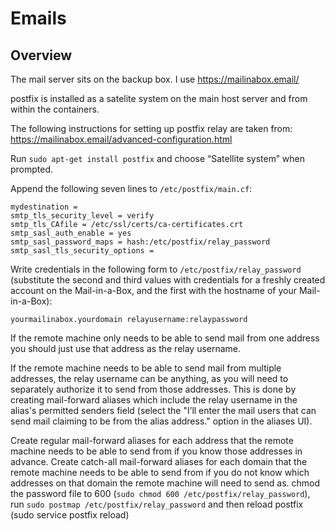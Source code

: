 # Emails

## Overview

The mail server sits on the backup box. I use https://mailinabox.email/

postfix is installed as a satelite system on the main host server and from within the containers.

The following instructions for setting up postfix relay are taken from: https://mailinabox.email/advanced-configuration.html

Run `sudo apt-get install postfix` and choose “Satellite system” when prompted.

Append the following seven lines to `/etc/postfix/main.cf`:

```
mydestination =
smtp_tls_security_level = verify
smtp_tls_CAfile = /etc/ssl/certs/ca-certificates.crt
smtp_sasl_auth_enable = yes
smtp_sasl_password_maps = hash:/etc/postfix/relay_password
smtp_sasl_tls_security_options = 
```

Write credentials in the following form to `/etc/postfix/relay_password` (substitute the second and third values with credentials for a freshly created account on the Mail-in-a-Box, and the first with the hostname of your Mail-in-a-Box):

`yourmailinabox.yourdomain relayusername:relaypassword`

If the remote machine only needs to be able to send mail from one address you should just use that address as the relay username.

If the remote machine needs to be able to send mail from multiple addresses, the relay username can be anything, as you will need to separately authorize it to send from those addresses. This is done by creating mail-forward aliases which include the relay username in the alias's permitted senders field (select the "I’ll enter the mail users that can send mail claiming to be from the alias address." option in the aliases UI).

Create regular mail-forward aliases for each address that the remote machine needs to be able to send from if you know those addresses in advance.
Create catch-all mail-forward aliases for each domain that the remote machine needs to be able to send from if you do not know which addresses on that domain the remote machine will need to send as.
chmod the password file to 600 (`sudo chmod 600 /etc/postfix/relay_password`), run `sudo postmap /etc/postfix/relay_password` and then reload postfix (sudo service postfix reload)
